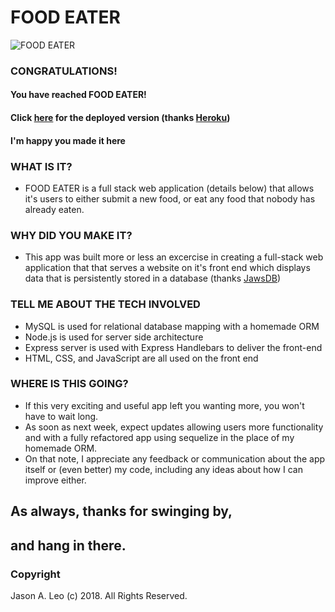 # FOOD EATER
![FOOD EATER](https://media.giphy.com/media/65KclMIhUdgIrSStLG/giphy.gif)
### CONGRATULATIONS!
#### You have reached FOOD EATER!
#### Click [here](https://serene-lowlands-69590.herokuapp.com/) for the deployed version (thanks [Heroku](https://www.heroku.com/home))
#### I'm happy you made it here
### WHAT IS IT?
* FOOD EATER is a full stack web application (details below) that allows it's users to either submit a new food, or eat any food that nobody has already eaten.
### WHY DID YOU MAKE IT?
* This app was built more or less an excercise in creating a full-stack web application that that serves a website on it's front end which displays data that is persistently stored in a database (thanks [JawsDB](https://www.jawsdb.com/))
### TELL ME ABOUT THE TECH INVOLVED
* MySQL is used for relational database mapping with a homemade ORM
* Node.js is used for server side architecture
* Express server is used with Express Handlebars to deliver the front-end
* HTML, CSS, and JavaScript are all used on the front end
### WHERE IS THIS GOING?
* If this very exciting and useful app left you wanting more, you won't have to wait long. 
* As soon as next week, expect updates allowing users more functionality and with a fully refactored app using sequelize in the place of my homemade ORM.
* On that note, I appreciate any feedback or communication about the app itself or (even better) my code, including any ideas about how I can improve either.
## As always, thanks for swinging by, 
## and hang in there.
### Copyright
Jason A. Leo (c) 2018. All Rights Reserved.